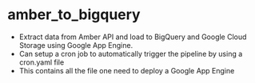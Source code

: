 # amber_to_bigquery
- Extract data from Amber API and load to BigQuery and Google Cloud Storage using Google App Engine.
- Can setup a cron job to automatically trigger the pipeline by using a cron.yaml file
- This contains all the file one need to deploy a Google App Engine
